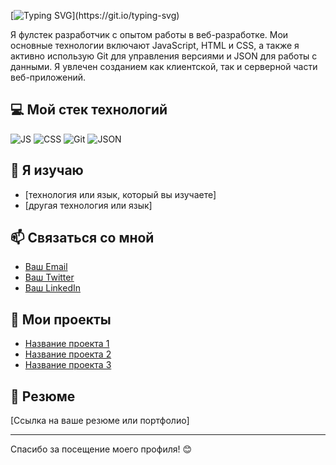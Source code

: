 

[![Typing SVG](https://readme-typing-svg.demolab.com?font=Fira+Code&weight=900&pause=1000&color=F7ED69&center=%D0%BB%D0%BE%D0%B6%D0%BD%D1%8B%D0%B9&vCenter=%D0%BB%D0%BE%D0%B6%D0%BD%D1%8B%D0%B9&repeat=%D0%B8%D1%81%D1%82%D0%B8%D0%BD%D0%BD%D1%8B%D0%B9&random=%D0%BB%D0%BE%D0%B6%D0%BD%D1%8B%D0%B9&width=435&lines=Hello%2C+my+name+is+Vlada!)](https://git.io/typing-svg)

Я фулстек разработчик с опытом работы в веб-разработке. Мои основные технологии включают JavaScript, HTML и CSS, а также я активно использую Git для управления версиями и JSON для работы с данными. Я увлечен созданием как клиентской, так и серверной части веб-приложений.

## 💻 Мой стек технологий

<p>
  
  <img src="![image](https://github.com/user-attachments/assets/a18badbf-a729-41fb-896c-672925630c16)" alt="JS" />
  <img src="https://img.shields.io/badge/CSS-1572B6?style=flat-square&logo=css3&logoColor=ffffff" alt="CSS" />
  <img src="https://img.shields.io/badge/Git-F05032?style=flat-square&logo=git&logoColor=ffffff" alt="Git" />
  <img src="https://img.shields.io/badge/JSON-000000?style=flat-square&logo=json&logoColor=ffffff" alt="JSON" />
  <!-- Добавьте другие технологии в виде значков -->
</p>

## 🌱 Я изучаю

- [технология или язык, который вы изучаете]
- [другая технология или язык]

## 📫 Связаться со мной

- [Ваш Email](mailto:ваш.email@example.com)
- [Ваш Twitter](https://twitter.com/ваш_никнейм)
- [Ваш LinkedIn](https://www.linkedin.com/in/ваш_профиль)

## 🔗 Мои проекты

- [Название проекта 1](ссылка_на_проект_1)
- [Название проекта 2](ссылка_на_проект_2)
- [Название проекта 3](ссылка_на_проект_3)

## 📄 Резюме

[Ссылка на ваше резюме или портфолио]

---

Спасибо за посещение моего профиля! 😊
